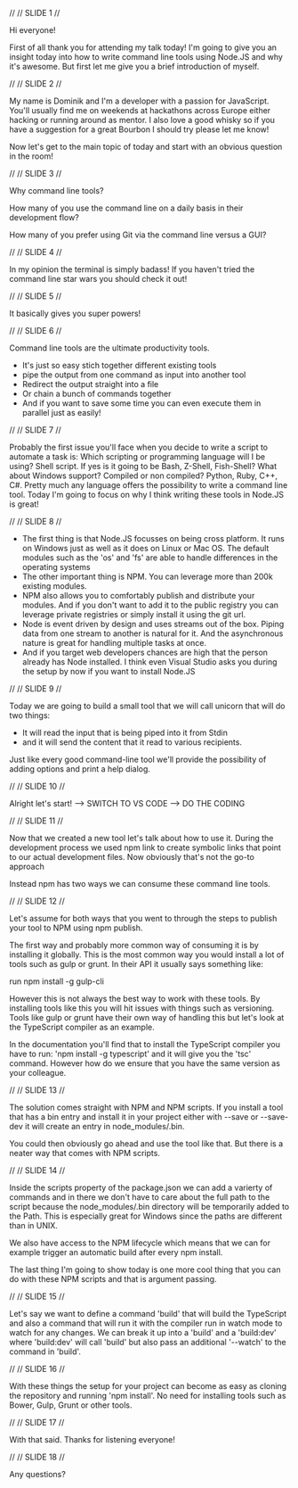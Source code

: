 //
// SLIDE 1
//

Hi everyone!

First of all thank you for attending my talk today! I'm going to give you an insight today into
how to write command line tools using Node.JS and why it's awesome. But first let me give you a
brief introduction of myself.

//
// SLIDE 2
//

My name is Dominik and I'm a developer with a passion for JavaScript. You'll usually find me on weekends
at hackathons across Europe either hacking or running around as mentor. I also love a good whisky so if you
have a suggestion for a great Bourbon I should try please let me know!

Now let's get to the main topic of today and start with an obvious question in the room!

//
// SLIDE 3
//

Why command line tools?

How many of you use the command line on a daily basis in their development flow?

How many of you prefer using Git via the command line versus a GUI?

//
// SLIDE 4
//

In my opinion the terminal is simply badass!
If you haven't tried the command line star wars you should check it out!

//
// SLIDE 5
//

It basically gives you super powers!

//
// SLIDE 6
//

Command line tools are the ultimate productivity tools.
- It's just so easy stich together different existing tools
- pipe the output from one command as input into another tool
- Redirect the output straight into a file
- Or chain a bunch of commands together
- And if you want to save some time you can even execute them in parallel just as easily!

//
// SLIDE 7
//

Probably the first issue you'll face when you decide to write a script to automate a task is:
Which scripting or programming language will I be using? Shell script. If yes is it going to be
Bash, Z-Shell, Fish-Shell? What about Windows support? Compiled or non compiled? Python, Ruby,
C++, C#. Pretty much any language offers the possibility to write a command line tool. Today
I'm going to focus on why I think writing these tools in Node.JS is great!

//
// SLIDE 8
//

- The first thing is that Node.JS focusses on being cross platform. It runs on Windows just as well as it
  does on Linux or Mac OS. The default modules such as the 'os' and 'fs' are able to handle differences
  in the operating systems
- The other important thing is NPM. You can leverage more than 200k existing modules.
- NPM also allows you to comfortably publish and distribute your modules. And if you don't want to add it
  to the public registry you can leverage private registries or simply install it using the git url.
- Node is event driven by design and uses streams out of the box. Piping data from one stream to another is
  natural for it. And the asynchronous nature is great for handling multiple tasks at once.
- And if you target web developers chances are high that the person already has Node installed. I think even
  Visual Studio asks you during the setup by now if you want to install Node.JS

//
// SLIDE 9
//

Today we are going to build a small tool that we will call unicorn that will do two things:

- It will read the input that is being piped into it from Stdin
- and it will send the content that it read to various recipients.

Just like every good command-line tool we'll provide the possibility of adding options and print a help
dialog.

//
// SLIDE 10
//

Alright let's start!
--> SWITCH TO VS CODE
--> DO THE CODING

//
// SLIDE 11
//

Now that we created a new tool let's talk about how to use it. During the development process we used npm link
to create symbolic links that point to our actual development files. Now obviously that's not the go-to approach

Instead npm has two ways we can consume these command line tools.

//
// SLIDE 12
//

Let's assume for both ways that you went to through the steps to publish your tool to NPM using npm publish.

The first way and probably more common way of consuming it is by installing it globally. This is the most
common way you would install a lot of tools such as gulp or grunt. In their API it usually says something
like:

run npm install -g gulp-cli

However this is not always the best way to work with these tools. By installing tools like this you will
hit issues with things such as versioning. Tools like gulp or grunt have their own way of handling this but
let's look at the TypeScript compiler as an example.

In the documentation you'll find that to install the TypeScript compiler you have to run: 'npm install -g typescript'
and it will give you the 'tsc' command. However how do we ensure that you have the same version as
your colleague.

//
// SLIDE 13
//

The solution comes straight with NPM and NPM scripts. If you install a tool that has a bin entry and install
it in your project either with --save or --save-dev it will create an entry in node_modules/.bin.

You could then obviously go ahead and use the tool like that. But there is a neater way that comes with NPM scripts.

//
// SLIDE 14
//

Inside the scripts property of the package.json we can add a varierty of commands and in there we don't have
to care about the full path to the script because the node_modules/.bin directory will be temporarily added
to the Path. This is especially great for Windows since the paths are different than in UNIX.

We also have access to the NPM lifecycle which means that we can for example trigger an automatic build after
every npm install.

The last thing I'm going to show today is one more cool thing that you can do with these NPM scripts and that
is argument passing.

//
// SLIDE 15
//

Let's say we want to define a command 'build' that will build the TypeScript and also a command that will run
it with the compiler run in watch mode to watch for any changes. We can break it up into a 'build' and a
'build:dev' where 'build:dev' will call 'build' but also pass an additional '--watch' to the command in 'build'.

//
// SLIDE 16
//

With these things the setup for your project can become as easy as cloning the repository and running 'npm install'.
No need for installing tools such as Bower, Gulp, Grunt or other tools.

//
// SLIDE 17
//

With that said. Thanks for listening everyone!

//
// SLIDE 18
//

Any questions?